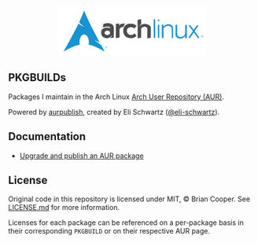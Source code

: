 <div align="center">
    <img alt="arch linux logo" src="assets/img/arch-logo.png" height="100px"/>
</div>

## PKGBUILDs
Packages I maintain in the Arch Linux [Arch User Repository (AUR)](https://aur.archlinux.org).

Powered by [aurpublish](https://github.com/eli-schwartz/aurpublish), created by Eli Schwartz ([@eli-schwartz](https://github.com/eli-schwartz)).

## Documentation
- [Upgrade and publish an AUR package](docs/publish.md)

## License
Original code in this repository is licensed under MIT, &copy; Brian Cooper. See <a href="LICENSE.md">LICENSE.md</a> for more information.

Licenses for each package can be referenced on a per-package basis in their corresponding `PKGBUILD` or on their respective AUR page.
